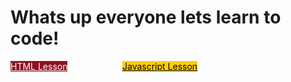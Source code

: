 # Whats up everyone lets learn to code!

<a href="./html.md" type="button" class="btn" style="background: #901020; color: white">HTML Lesson</a> <a href="./css.md" type="button" class="btn" style="background: 123456; color: white">CSS Lesson</a> <a href="./javascript.md" type="button" class="btn" style="background: #FFCE00; color: black">Javascript Lesson</a>

